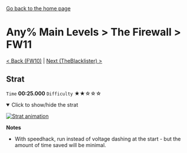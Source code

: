 [Go back to the home page](https://github.com/Doublevil/scbspeedrun)

# Any% Main Levels > The Firewall > FW11

[< Back (FW10)](https://github.com/Doublevil/scbspeedrun/blob/main/levels/any_ml/FW/FW10.md) | [Next (TheBlacklister) >](https://github.com/Doublevil/scbspeedrun/blob/main/levels/any_ml/FW/TheBlacklister.md)

## Strat

`Time` **00:25.000** `Difficulty` ★★☆☆☆
<details open>
  <summary>Click to show/hide the strat</summary>

  [![Strat animation](https://github.com/Doublevil/scbspeedrun/blob/main/media/levels/FW/FW11_Strat.webp)](https://github.com/Doublevil/scbspeedrun/blob/main/media/levels/FW/FW11_Strat.mp4?raw=true)

  **Notes**
  - With speedhack, run instead of voltage dashing at the start - but the amount of time saved will be minimal.
</details>
